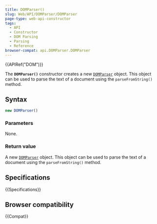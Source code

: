 ```yaml
---
title: DOMParser()
slug: Web/API/DOMParser/DOMParser
page-type: web-api-constructor
tags:
  - API
  - Constructor
  - DOM Parsing
  - Parsing
  - Reference
browser-compat: api.DOMParser.DOMParser
---
```

{{APIRef("DOM")}}

The **`DOMParser()`** constructor creates a new [`DOMParser`](/en-US/docs/Web/API/DOMParser) object. This object can be used to parse the text of a document using the `parseFromString()` method.

## Syntax

```js
new DOMParser()
```

### Parameters

None.

### Return value

A new [`DOMParser`](/en-US/docs/Web/API/DOMParser) object. This object can be used to parse the text of a document using the `parseFromString()` method.

## Specifications

{{Specifications}}

## Browser compatibility

{{Compat}}
